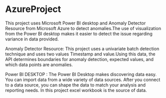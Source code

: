 # AzureProject

This project uses Microsoft Power BI desktop and Anomaly Detector Resource from Microsoft Azure to detect anomalies.The use of visualization from the Power BI desktop makes it easier to detect the issue regarding variance in data provided.

Anomaly Detector Resource:
    This project uses a univariate batch detection technique and uses two values Timestamp and value.Using this data, the API determines boundaries for anomaly detection, expected values, and which data points are anomalies.
    
Power BI DESKTOP :
    The Power BI Desktop makes discovering data easy. You can import data from a wide variety of data sources. After you connect to a data source, you can shape the data to match your analysis and reporting needs.
    In this project excel workbook is the  source of data.
